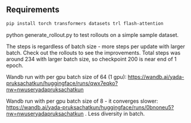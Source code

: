 

## Requirements

```bash
pip install torch transformers datasets trl flash-attention
```

python generate_rollout.py to test rollouts on a simple sample dataset. 

The steps is regardless of batch size - more steps per update with larger batch. 
Check out the rollouts to see the improvements. Total steps was around 234 with larger batch size, so checkpoint 200 is near end of 1 epoch.  

Wandb run with per gpu batch size of 64 (1 gpu): https://wandb.ai/yada-pruksachatkun/huggingface/runs/qwx7eqko?nw=nwuseryadapruksachatkun 

Wandb run with per gpu batch size of 8 - it converges slower: https://wandb.ai/yada-pruksachatkun/huggingface/runs/0bnoneu5?nw=nwuseryadapruksachatkun . Less diversity in batch. 
